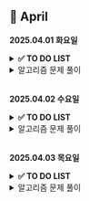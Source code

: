 ## 📅 April

**2025.04.01 화요일**
<details> 
<summary><b>✅ TO DO LIST</b></summary>

<h3>🌱 Spring  </h3>
인프런 김영한 스프링입문  

- [X] 프로젝트 환경 설정  

- [X] 스프링 웹 개발 기초  

- [X] 회원 관리 예제 - 백엔드 개발  

<h3>🧠 Algorithm </h3>  

- [ ] 위상정렬   

- [ ] 플로이드 워셜 & 벨만 포드 알고리즘  

- [X] 다익스트라 연습  

- [ ] 프림, 크루스칼 연습  

</details>

<details>
<summary>알고리즘 문제 풀이</summary>

<details>
<summary>BOJ1238. 파티</summary>

[코드](../APS/BOJ/BOJ1238_파티.java)

> - 아이디어
>   - 다익스트라 2개 써서 오는 거 가는 거 계산해주고 더한 값이 가장 큰 거 출력
> - 느낀점
>   - 골드3이라서 쫄았는데 그냥 평범한 다익스트라 문제였다...그래프 문제가 거의 골드라서 경험치 잘 오르는 게 약간 머쓱함

```
package BOJ;

import java.io.BufferedReader;
import java.io.IOException;
import java.io.InputStreamReader;
import java.util.ArrayList;
import java.util.Arrays;
import java.util.List;
import java.util.PriorityQueue;

public class BOJ1238_파티 {

    static final int INF = Integer.MAX_VALUE;
    static int N, M, X;
    static List<List<Edge>> graph1, graph2;
    static int[] dist1, dist2;

    public static void main(String[] args) throws IOException {
        BufferedReader br = new BufferedReader(new InputStreamReader(System.in));
        String[] input = br.readLine().split(" ");
        N = Integer.parseInt(input[0]); // 노드 수
        M = Integer.parseInt(input[1]); // 간선 수
        X = Integer.parseInt(input[2]); // 목적지
        
        graph1 = new ArrayList<>();    // 오는 거
        graph2 = new ArrayList<>();    // 돌아가는 거
        for (int i = 0; i <= N; i++) {
            graph1.add(new ArrayList<>());
            graph2.add(new ArrayList<>());
        }
        for (int i = 0; i < M; i++) {
            input = br.readLine().split(" ");
            int a = Integer.parseInt(input[0]);
            int b = Integer.parseInt(input[1]);
            int c = Integer.parseInt(input[2]);

            graph1.get(a).add(new Edge(b, c));
            graph2.get(b).add(new Edge(a, c));
        }

        dist1 = new int[N + 1];
        dist2 = new int[N + 1];
        Arrays.fill(dist1, INF);
        Arrays.fill(dist2, INF);
        dist1[X] = 0;
        dist2[X] = 0;

        dijkstra(graph1, dist1);
        dijkstra(graph2, dist2);

        int ans = 0;
        for(int i = 1 ; i <= N ; i++) {
            ans = Math.max(dist1[i] + dist2[i], ans);
        }

//        System.out.println(Arrays.toString(dist1));
//        System.out.println(Arrays.toString(dist2));
        System.out.println(ans);
    }

    public static void dijkstra(List<List<Edge>> graph, int[] dist) {
        PriorityQueue<Edge> pq = new PriorityQueue<>();
        pq.add(new Edge(X, 0));

        while(!pq.isEmpty()) {
            Edge cur = pq.poll();

            if(cur.cost > dist[cur.to]) continue;

            for(Edge e : graph.get(cur.to)) {
                if(dist[e.to] > dist[cur.to] + e.cost) {
                    dist[e.to] = dist[cur.to] + e.cost;
                    pq.offer(e);
                }
            }
        }
    }

    static class Edge implements Comparable<Edge> {
        int to, cost;

        public Edge(int to, int cost) {
            this.to = to;
            this.cost = cost;
        }

        @Override
        public int compareTo(Edge o) {
            return this.cost - o.cost;
        }
    }
}

```
</details>

<details>
<summary>BOJ11725. 트리의 부모 찾기</summary>

[코드](../APS/BOJ/BOJ11725_트리의부모찾기.java)

> - 아이디어
>   - bfs로 내려가면서 부모 저장해줌
> - 느낀점
>   - 쉬운 듯

```
package BOJ;

import java.io.BufferedReader;
import java.io.IOException;
import java.io.InputStreamReader;
import java.util.ArrayList;
import java.util.LinkedList;
import java.util.List;
import java.util.Queue;

public class BOJ11725_트리의부모찾기 {
    public static void main(String[] args) throws IOException {
        BufferedReader br = new BufferedReader(new InputStreamReader(System.in));
        int N = Integer.parseInt(br.readLine());
        List<List<Integer>> graph = new ArrayList<>();
        for (int i = 0; i <= N; i++) {
            graph.add(new ArrayList<>());
        }
        for (int i = 0; i < N-1; i++) {
            String[] input = br.readLine().split(" ");
            int a = Integer.parseInt(input[0]);
            int b = Integer.parseInt(input[1]);
            graph.get(a).add(b);
            graph.get(b).add(a);
        }

        boolean[] vis = new boolean[N + 1];
        Queue<Integer> queue = new LinkedList<>();
        queue.offer(1);
        int[] p = new int[N + 1];

        while (!queue.isEmpty()) {
            int cur = queue.poll();
            vis[cur] = true;

            for (int next : graph.get(cur)) {
                if(!vis[next]){
                    vis[next] = true;
                    queue.offer(next);
                    p[next] = cur;
                }
            }
        }

        for (int i = 2; i <= N; i++) {
            System.out.println(p[i]);
        }
    }
}

```

</details>

<details>
<summary>BOJ4673. 셀프 넘버</summary>

[코드](../APS/BOJ/BOJ4673_셀프넘버.java)

> - 메모
>   - 툭하면 까먹는 각 자리수 더하는 방법...

```
package BOJ;

import java.util.ArrayList;
import java.util.List;

/**
 * 셀프 넘버
 * <a href="https://www.acmicpc.net/problem/4673">...</a>
 */

public class BOJ4673_셀프넘버 {
    public static void main(String[] args) {
        List<List<Integer>> arr = new ArrayList<>();
        for (int i = 0; i <= 10000; i++) {
            arr.add(new ArrayList<>());
        }

        for(int i = 1; i <= 10000 ; i++) {
            int dn = i;
            int temp = i;
            while (temp > 0) {
                dn += temp % 10;
                temp /= 10;
            }

            if(dn <= 10000)
                // dn의 생성자 i
                arr.get(dn).add(i);
        }

        for(int i = 1; i <= 10000 ; i++) {
            if(arr.get(i).isEmpty()) {
                System.out.println(i);
            }
        }
    }
}

```

</details>

<details>
<summary>BOJ16234. 인구 이동</summary>

[코드](../APS/BOJ/BOJ16234_인구이동.java)

> - 아이디어
>   - 하루 인구이동 일어나는 거 구현해놓고, while true 로 돌리면서 인구이동이 일어나지 않으면 return 해주기
> - 느낀점
>   - 하루 인구이동까지는 구현하기 까다롭지 않았는데 날짜 넘기면서 꼬였음

```
package BOJ;

import java.io.BufferedReader;
import java.io.IOException;
import java.io.InputStreamReader;
import java.util.ArrayList;
import java.util.List;

/**
 * 인구 이동
 * <a href="https://www.acmicpc.net/problem/16234">...</a>
 */

public class BOJ16234_인구이동 {

    static int N, L, R, sum;
    static int[][] map, newMap;
    static boolean[][] visited;
    static List<int[]> toChange;

    public static void main(String[] args) throws IOException {
        BufferedReader br = new BufferedReader(new InputStreamReader(System.in));
        String[] input = br.readLine().split(" ");
        N = Integer.parseInt(input[0]); // map 한 변 길이
        // 두 인구의 차이가 L이상 R 이하일 때 국경선 열림
        L = Integer.parseInt(input[1]);
        R = Integer.parseInt(input[2]);
        map = new int[N][N];
        newMap = new int[N][N];

        for (int i = 0; i < N; i++) {
            input = br.readLine().split(" ");
            for (int j = 0; j < N; j++) {
                map[i][j] = Integer.parseInt(input[j]);
            }
        }
        
        int days = 0;

        while (true) {
            visited = new boolean[N][N];    // 하루 지날 때마다 갱신해줘야 함
            boolean flag = false;
            // 일단 한 번 전체 dfs를 돌려보자 (하루 지나는 거임)
            for (int i = 0; i < N; i++) {
                for (int j = 0; j < N; j++) {
                    if (!visited[i][j]) {
                        sum = map[i][j];
                        toChange = new ArrayList<>();
                        dfs(i, j);
                        if (toChange.size() > 1) {
                            flag = true;
                        }

                        int newPpl = sum / toChange.size();
                        for (int[] change : toChange) {
                            int x = change[0];
                            int y = change[1];
                            map[x][y] = newPpl;
                        }
                    }
                }
            }

            if (!flag) {
                System.out.println(days);
                return;
            } else {
                days++;
            }

        }
    }

    public static void dfs(int i, int j) {
        toChange.add(new int[]{i, j});

        visited[i][j] = true;

        int[] dx = {-1, 0, 1, 0};
        int[] dy = {0, 1, 0, -1};

        for (int d = 0; d < 4; d++) {
            int nx = i + dx[d];
            int ny = j + dy[d];

            if (nx >= 0 && ny >= 0 && nx < N && ny < N) {
                int gap = Math.abs(map[i][j] - map[nx][ny]);
                boolean openCondition = (gap >= L) && (gap <= R);   // 문 열리는 조건
                if (!visited[nx][ny] && openCondition) {
                    visited[nx][ny] = true;
                    sum += map[nx][ny];
                    dfs(nx, ny);
                }
            }
        }
    }
}

```

</details>

</details>

<br>

**2025.04.02 수요일**
<details> 
<summary><b>✅ TO DO LIST</b></summary>

<h3>🌱 Spring  </h3>
인프런 김영한 스프링입문

- [X] 스프링 빈과 의존관계

- [X] 회원 관리 예제 - 웹 MVC 개발

- [ ] 스프링 DB 접근 기술

- [ ] AOP

<h3>🧠 Algorithm </h3>

- [ ] 위상정렬

- [ ] 플로이드 워셜 & 벨만 포드 알고리즘

- [ ] 프림, 크루스칼 연습

</details>

<details>
<summary>알고리즘 문제 풀이</summary>

<details>
<summary>BOJ1068. 트리</summary>

[코드](../APS/BOJ/BOJ1068_트리.java)
> - 아이디어
>   - 그래프 다 만들어주고, 제거할 노드의 자식리스트 비워주고, 전체 훑으면서 제거할 노드를 자식으로 갖는 경우 그 리스트에서도 빼줌
>   - 리프노드인지는 flag 변수 써서 처리
>   - head를 제거하는 경우 처리
> - 느낀점
>   - visited 배열 안 써줘도 될 것 같은데 그냥 혹시나 중복되는 자식 있을까봐 써줌. 근데 트리의 정의 자체가 모든 노드는 하나의 부모만 가져야 한대....필요없었음.

```
package BOJ;

import java.io.BufferedReader;
import java.io.IOException;
import java.io.InputStreamReader;
import java.util.ArrayList;
import java.util.LinkedList;
import java.util.List;
import java.util.Queue;

/**
 * <a href="https://www.acmicpc.net/problem/1068">...</a>
 */

public class BOJ1068_트리 {
    static int N, remove, cnt;
    static List<List<Integer>> graph;
    static boolean[] visited;

    public static void main(String[] args) throws IOException {
        BufferedReader br = new BufferedReader(new InputStreamReader(System.in));
        N = Integer.parseInt(br.readLine());
        graph = new ArrayList<>();
        for (int i = 0; i < N; i++) {
            graph.add(new ArrayList<>());
        }
        int head = -1;
        String[] input = br.readLine().split(" ");
        for (int i = 0; i < N; i++) {
            int p = Integer.parseInt(input[i]);
            if (p != -1) {
                graph.get(p).add(i);
            } else {
                head = i;
            }
        }
        remove = Integer.parseInt(br.readLine());
        visited = new boolean[N];

        for (int i = 0; i < N; i++) {
            if(graph.get(i).contains(remove)) {
                graph.get(i).remove(Integer.valueOf(remove));
            }
        }
        graph.get(remove).clear();

        if(remove == head) {
            System.out.println(0);
            return;
        }

        bfs(head);
        System.out.println(cnt);
    }

    public static void bfs(int start) {
        Queue<Integer> queue = new LinkedList<>();

        queue.add(start);
        visited[start] = true;

        while(!queue.isEmpty()) {
            int cur = queue.poll();
//            System.out.println("cur : " + cur);
            boolean flag = false;

            for (int next : graph.get(cur)) {
//                System.out.println("next : " + next);
                if(!visited[next]) {
                    queue.add(next);
                    visited[next] = true;
                    flag = true;
                }
            }

            if(!flag) {
                cnt++;
//                System.out.println(cur + "에서 cnt ++ => " +cnt);
            }
        }
    }
}

```
</details>

</details>

<br>

**2025.04.03 목요일**
<details>
<summary><b>✅ TO DO LIST</b></summary>
<h3>🌱 Spring  </h3>
인프런 김영한 스프링입문

- [X] 스프링 빈과 의존관계

- [X] 회원 관리 예제 - 웹 MVC 개발

- [ ] 스프링 DB 접근 기술

- [ ] AOP

<h3>🧠 Algorithm </h3>

- [ ] 위상정렬

- [ ] 플로이드 워셜 & 벨만 포드 알고리즘

- [ ] 프림, 크루스칼 연습
</details>

<details>
<summary>알고리즘 문제 풀이</summary>

<details>
<summary>BOJ14940. 쉬운 최단거리</summary>

[코드](../APS/BOJ/BOJ14940_쉬운최단거리.java)
> - 느낀점
>   - 델타 범위 설정 잘못해서 틀림...(nx < N && ny < N)...

```
package BOJ;

import java.io.BufferedReader;
import java.io.IOException;
import java.io.InputStreamReader;
import java.util.LinkedList;
import java.util.Queue;

public class BOJ14940_쉬운최단거리 {
    public static void main(String[] args) throws IOException {
        BufferedReader br = new BufferedReader(new InputStreamReader(System.in));
        StringBuilder sb = new StringBuilder();
        String[] input = br.readLine().split(" ");
        int N = Integer.parseInt(input[0]);
        int M = Integer.parseInt(input[1]);

        int[][] map = new int[N][M];
        int[][] dist = new int[N][M];
        boolean[][] visited = new boolean[N][M];
        int[] start = {-1, -1};

        for (int i = 0; i < N; i++) {
            input = br.readLine().split(" ");
            for (int j = 0; j < M; j++) {
                map[i][j] = Integer.parseInt(input[j]);

                if (map[i][j] == 2) {    // 시작 위치 찾아두기
                    start = new int[]{i, j};
                    dist[i][j] = 0;
                }
            }
        }
        // 입력 다 받음

        // bfs 돌릴 거야
        Queue<int[]> queue = new LinkedList<>();
        queue.add(start);
        visited[start[0]][start[1]] = true;

        int[] dx = {-1, 0, 1, 0};
        int[] dy = {0, 1, 0, -1};

        while (!queue.isEmpty()) {
            int[] cur = queue.poll();
            int i = cur[0];
            int j = cur[1];

            for (int d = 0; d < 4; d++) {
                int nx = i + dx[d];
                int ny = j + dy[d];

                if (nx >= 0 && ny >= 0 && nx < N && ny < M) {
                    if (!visited[nx][ny] && map[nx][ny] == 1) {
                        queue.add(new int[]{nx, ny});
                        visited[nx][ny] = true;
                        dist[nx][ny] = dist[i][j] + 1;
                    }
                }
            }
        }

        // 거리 출력
        for (int i = 0; i < N; i++) {
            for (int j = 0; j < M; j++) {
                if(map[i][j] == 1 && dist[i][j] == 0) {
                    sb.append(-1).append(" ");
                } else {
                    sb.append(dist[i][j]).append(" ");
                }
            }
            sb.append("\n");
        }

        System.out.println(sb);
    }
}

```

</details>

<details>
<summary>SWEA1970. 쉬운 거스름돈</summary>

[코드](../APS/SWEA/SWEA1970_쉬운거스름돈.java)

> - 아이디어
>   - 큰 돈부터 채워넣기
> - 느낀점
>   - 쉬웠다
```
package SWEA;

import java.util.Scanner;

public class SWEA1970_쉬운거스름돈 {
    public static void main(String[] args) {
        Scanner sc = new Scanner(System.in);
        int T = sc.nextInt();
        int[] money = {50000, 10000, 5000, 1000, 500, 100, 50, 10};
        for (int t = 1; t <= T; t++) {
            int n = sc.nextInt();
            int[] cnt = new int[8];

            for (int i = 0; i < 8; i++) {
                cnt[i] = n / money[i];
                n %= money[i];
            }

            System.out.println("#" + t);
            for(int i = 0 ;i < 8 ; i++) {
                System.out.print(cnt[i] + " ");
            }
            System.out.println();
        }
    }
}

```
</details>

</details>